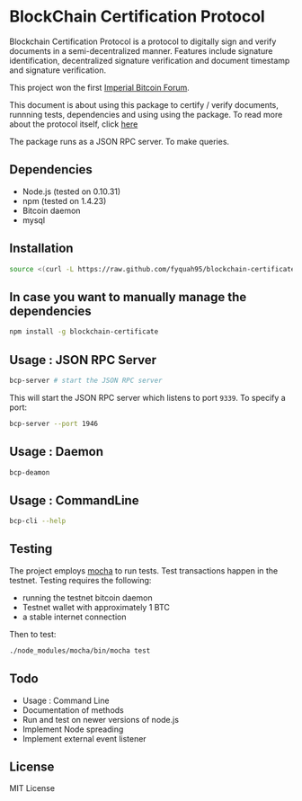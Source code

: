 # BlockChain Certification Protocol

Blockchain Certification Protocol is a protocol to digitally sign and verify documents in a semi-decentralized manner. Features include signature identification, decentralized signature verification and document timestamp and signature verification.

This project won the first <a href="http://imperial.ac.uk/bitcoin/">Imperial Bitcoin Forum</a>.

This document is about using this package to certify / verify documents, runnning tests, dependencies and using using the package. To read more about the protocol itself, click <a href="https://github.com/fyquah95/blockchain-certificate/blob/master/protocol.md">here</a>

The package runs as a JSON RPC server. To make queries.

## Dependencies

* Node.js (tested on 0.10.31)
* npm (tested on 1.4.23)
* Bitcoin daemon
* mysql

## Installation

~~~bash
source <(curl -L https://raw.github.com/fyquah95/blockchain-certificate/develop/scripts/bootstrap.sh)
~~~

## In case you want to manually manage the dependencies

~~~bash
npm install -g blockchain-certificate
~~~

## Usage : JSON RPC Server

~~~bash
bcp-server # start the JSON RPC server
~~~

This will start the JSON RPC server which listens to port `9339`. To specify a port:

~~~bash
bcp-server --port 1946
~~~

## Usage : Daemon

~~~bash
bcp-deamon
~~~

## Usage : CommandLine

~~~bash
bcp-cli --help
~~~


## Testing

The project employs <a target="_blank" href="http://mochajs.org/">mocha</a> to run tests. Test transactions happen in the testnet. Testing requires the following:

* running the testnet bitcoin daemon
* Testnet wallet with approximately 1 BTC
* a stable internet connection

Then to test:

~~~bash
./node_modules/mocha/bin/mocha test
~~~

## Todo

* Usage : Command Line
* Documentation of methods
* Run and test on newer versions of node.js
* Implement Node spreading
* Implement external event listener

## License

MIT License
